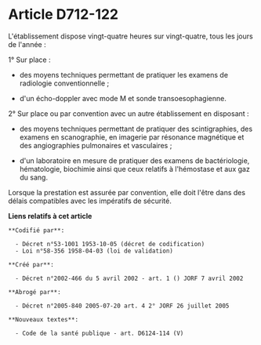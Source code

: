 # Article D712-122

L'établissement dispose vingt-quatre heures sur vingt-quatre, tous les jours de l'année :

1° Sur place :

- des moyens techniques permettant de pratiquer les examens de radiologie conventionnelle ;

- d'un écho-doppler avec mode M et sonde transoesophagienne.

2° Sur place ou par convention avec un autre établissement en disposant :

- des moyens techniques permettant de pratiquer des scintigraphies, des examens en scanographie, en imagerie par résonance
magnétique et des angiographies pulmonaires et vasculaires ;

- d'un laboratoire en mesure de pratiquer des examens de bactériologie, hématologie, biochimie ainsi que ceux relatifs à
l'hémostase et aux gaz du sang.

Lorsque la prestation est assurée par convention, elle doit l'être dans des délais compatibles avec les impératifs de
sécurité.

**Liens relatifs à cet article**

	**Codifié par**:

	  - Décret n°53-1001 1953-10-05 (décret de codification)
	  - Loi n°58-356 1958-04-03 (loi de validation)

	**Créé par**:

	  - Décret n°2002-466 du 5 avril 2002 - art. 1 () JORF 7 avril 2002

	**Abrogé par**:

	  - Décret n°2005-840 2005-07-20 art. 4 2° JORF 26 juillet 2005

	**Nouveaux textes**:

	  - Code de la santé publique - art. D6124-114 (V)

